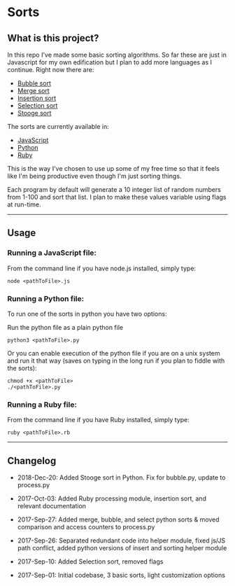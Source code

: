# Sorts

## What is this project?

In this repo I've made some basic sorting algorithms. So far these are just in Javascript for my own edification but I plan to add more languages as I continue. Right now there are:

* [Bubble sort](https://en.wikipedia.org/wiki/Bubble_sort)
* [Merge sort](https://en.wikipedia.org/wiki/Merge_sort)
* [Insertion sort](https://en.wikipedia.org/wiki/Insertion_sort)
* [Selection sort](https://en.wikipedia.org/wiki/Selection_sort)
* [Stooge sort](https://en.wikipedia.org/wiki/Stooge_sort)

The sorts are currently available in:

* [JavaScript](https://nodejs.org/en/)
* [Python](https://www.python.org) 
* [Ruby](https://www.ruby-lang.org)

This is the way I've chosen to use up some of my free time so that it feels like I'm being productive even though I'm just sorting things.

Each program by default will generate a 10 integer list of random numbers from 1-100 and sort that list. I plan to make these values variable using flags at run-time.

---

## Usage

### Running a JavaScript file:

From the command line if you have node.js installed, simply type:

    node <pathToFile>.js

### Running a Python file:

To run one of the sorts in python you have two options:

Run the python file as a plain python file

    python3 <pathToFile>.py

Or you can enable execution of the python file if you are on a unix system and run it that way (saves on typing in the long run if you plan to fiddle with the sorts):

    chmod +x <pathToFile>
    ./<pathToFile>.py

### Running a Ruby file:

From the command line if you have Ruby installed, simply type:

    ruby <pathToFile>.rb

---
## Changelog
* 2018-Dec-20: Added Stooge sort in Python. Fix for bubble.py, update to process.py

* 2017-Oct-03: Added Ruby processing module, insertion sort, and relevant documentation

* 2017-Sep-27: Added merge, bubble, and select python sorts & moved comparison and access counters to process.py

* 2017-Sep-26: Separated redundant code into helper module, fixed js/JS path conflict, added python versions of insert and sorting helper module

* 2017-Sep-10: Added Selection sort, removed flags

* 2017-Sep-01: Initial codebase, 3 basic sorts, light customization options